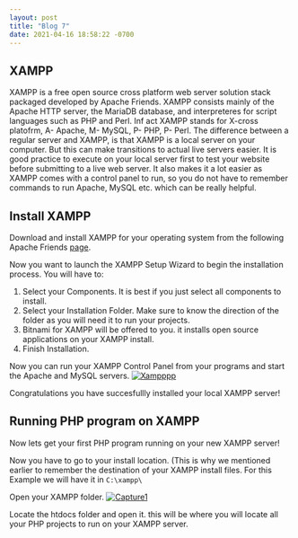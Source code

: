 ```yaml
---
layout: post
title: "Blog 7"
date: 2021-04-16 18:58:22 -0700
---
```

## XAMPP 
XAMPP is a free open source cross platform web server solution stack packaged developed by Apache Friends. XAMPP consists mainly of the Apache HTTP server, the MariaDB database, and interpreteres for script languages such as PHP and Perl. Inf act XAMPP stands for X-cross platofrm, A- Apache, M- MySQL, P- PHP, P- Perl. The difference between a regular server and XAMPP, is that XAMPP is a local server on your computer. But this can make transitions to actual live servers easier. It is good practice to execute on your local server first to test your website before submitting to a live web server. It also makes it a lot easier as XAMPP comes with a control panel to run, so you do not have to remember commands to run Apache, MySQL etc. which can be really helpful.
## Install XAMPP
Download and install XAMPP for your operating system from the following Apache Friends [page](https://www.apachefriends.org/download.html). 

Now you want to launch the XAMPP Setup Wizard to begin the installation process. You will have to:
1. Select your Components. It is best if you just select all components to install.
2. Select your Installation Folder. Make sure to know the direction of the folder as you will need it to run your projects.
3. Bitnami for XAMPP will be offered to you. it installs open source applications on your XAMPP install. 
4. Finish Installation.

Now you can run your XAMPP Control Panel from your programs and start the Apache and MySQL servers. 
<a href="https://ibb.co/SPThSjC"><img src="https://i.ibb.co/c15GqBn/Xampppp.jpg" alt="Xampppp" border="0"></a>

Congratulations you have succesfullly installed your local XAMPP server!

## Running PHP program on XAMPP
Now lets get your first PHP program running on your new XAMPP server!

Now you have to go to your install location. (This is why we mentioned earlier to remember the destination of your XAMPP install files. For this Example we will have it in `C:\xampp\`

Open your XAMPP folder. 
<a href="https://ibb.co/q55FKHs"><img src="https://i.ibb.co/hff1bGW/Capture1.jpg" alt="Capture1" border="0"></a>

Locate the htdocs folder and open it. this will be where you will locate all your PHP projects to run on your XAMPP server.
